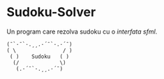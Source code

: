 # Sudoku-Solver
Un program care rezolva sudoku cu o *interfata sfml*.  
```
(¯`·¯`·.¸¸.·´¯`·.·´¯)
( \               / )
 ( )    Sudoku   ( )
  (/             \)
   (.·´¯`·.¸¸.·´¯)
```


